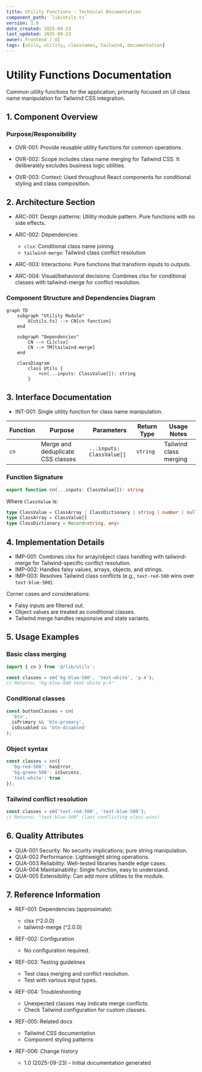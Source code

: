 ```yaml
---
title: Utility Functions - Technical Documentation
component_path: `lib/utils.ts`
version: 1.0
date_created: 2025-09-23
last_updated: 2025-09-23
owner: Frontend / UI
tags: [utils, utility, classnames, tailwind, documentation]
---
```


# Utility Functions Documentation

Common utility functions for the application, primarily focused on UI class name manipulation for Tailwind CSS integration.

## 1. Component Overview

### Purpose/Responsibility

- OVR-001: Provide reusable utility functions for common operations.

- OVR-002: Scope includes class name merging for Tailwind CSS. It deliberately excludes business logic utilities.

- OVR-003: Context: Used throughout React components for conditional styling and class composition.

## 2. Architecture Section

- ARC-001: Design patterns: Utility module pattern. Pure functions with no side effects.

- ARC-002: Dependencies:

  - `clsx`: Conditional class name joining
  - `tailwind-merge`: Tailwind class conflict resolution

- ARC-003: Interactions: Pure functions that transform inputs to outputs.

- ARC-004: Visual/behavioral decisions: Combines clsx for conditional classes with tailwind-merge for conflict resolution.

### Component Structure and Dependencies Diagram

```mermaid
graph TD
    subgraph "Utility Module"
        U[utils.ts] --> CN[cn function]
    end

    subgraph "Dependencies"
        CN --> CL[clsx]
        CN --> TM[tailwind-merge]
    end

    classDiagram
        class Utils {
            +cn(...inputs: ClassValue[]): string
        }
```

## 3. Interface Documentation

- INT-001: Single utility function for class name manipulation.

| Function | Purpose | Parameters | Return Type | Usage Notes |
|----------|---------|------------|-------------|-------------|
| `cn` | Merge and deduplicate CSS classes | `...inputs: ClassValue[]` | `string` | Tailwind class merging |

### Function Signature

```ts
export function cn(...inputs: ClassValue[]): string
```

Where `ClassValue` is:

```ts
type ClassValue = ClassArray | ClassDictionary | string | number | null | boolean | undefined
type ClassArray = ClassValue[]
type ClassDictionary = Record<string, any>
```

## 4. Implementation Details

- IMP-001: Combines clsx for array/object class handling with tailwind-merge for Tailwind-specific conflict resolution.
- IMP-002: Handles falsy values, arrays, objects, and strings.
- IMP-003: Resolves Tailwind class conflicts (e.g., `text-red-500` wins over `text-blue-500`).

Corner cases and considerations:

- Falsy inputs are filtered out.
- Object values are treated as conditional classes.
- Tailwind merge handles responsive and state variants.

## 5. Usage Examples

### Basic class merging

```ts
import { cn } from '@/lib/utils';

const classes = cn('bg-blue-500', 'text-white', 'p-4');
// Returns: "bg-blue-500 text-white p-4"
```

### Conditional classes

```ts
const buttonClasses = cn(
  'btn',
  isPrimary && 'btn-primary',
  isDisabled && 'btn-disabled'
);
```

### Object syntax

```ts
const classes = cn({
  'bg-red-500': hasError,
  'bg-green-500': isSuccess,
  'text-white': true
});
```

### Tailwind conflict resolution

```ts
const classes = cn('text-red-500', 'text-blue-500');
// Returns: "text-blue-500" (last conflicting class wins)
```

## 6. Quality Attributes

- QUA-001 Security: No security implications; pure string manipulation.
- QUA-002 Performance: Lightweight string operations.
- QUA-003 Reliability: Well-tested libraries handle edge cases.
- QUA-004 Maintainability: Single function, easy to understand.
- QUA-005 Extensibility: Can add more utilities to the module.

## 7. Reference Information

- REF-001: Dependencies (approximate):
  - clsx (^2.0.0)
  - tailwind-merge (^2.0.0)

- REF-002: Configuration
  - No configuration required.

- REF-003: Testing guidelines
  - Test class merging and conflict resolution.
  - Test with various input types.

- REF-004: Troubleshooting
  - Unexpected classes may indicate merge conflicts.
  - Check Tailwind configuration for custom classes.

- REF-005: Related docs
  - Tailwind CSS documentation
  - Component styling patterns

- REF-006: Change history
  - 1.0 (2025-09-23) - Initial documentation generated